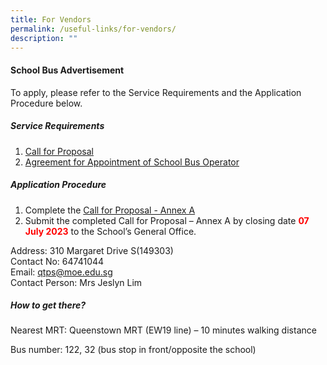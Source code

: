 ```yaml
---
title: For Vendors
permalink: /useful-links/for-vendors/
description: ""
---
```

<!-- To place advertisements for ITQ -->
#### School Bus Advertisement
To apply, please refer to the Service Requirements and the Application Procedure below.

##### Service Requirements
1.  [Call for Proposal](/files/qtps%20call%20for%20proposals%20by%20school.pdf)
2.   [Agreement for Appointment of School Bus Operator](/files/qtps%20agreement%20for%20appointment%20of%20school%20bus%20operator.pdf)

##### Application Procedure

1. Complete the [Call for Proposal - Annex A](/files/qtps%20call%20for%20proposal%20-%20annex%20a.pdf)
2. Submit the completed Call for Proposal – Annex A by closing date <b><font color="#ff0000">07 July 2023</font></b> to the School’s General Office.

Address: 310 Margaret Drive S(149303) <br>
Contact No: 64741044 <br>
Email: qtps@moe.edu.sg <br>
Contact Person: Mrs Jeslyn Lim

##### How to get there?

Nearest MRT: Queenstown MRT (EW19 line) – 10 minutes walking distance

Bus number: 122, 32 (bus stop in front/opposite the school)